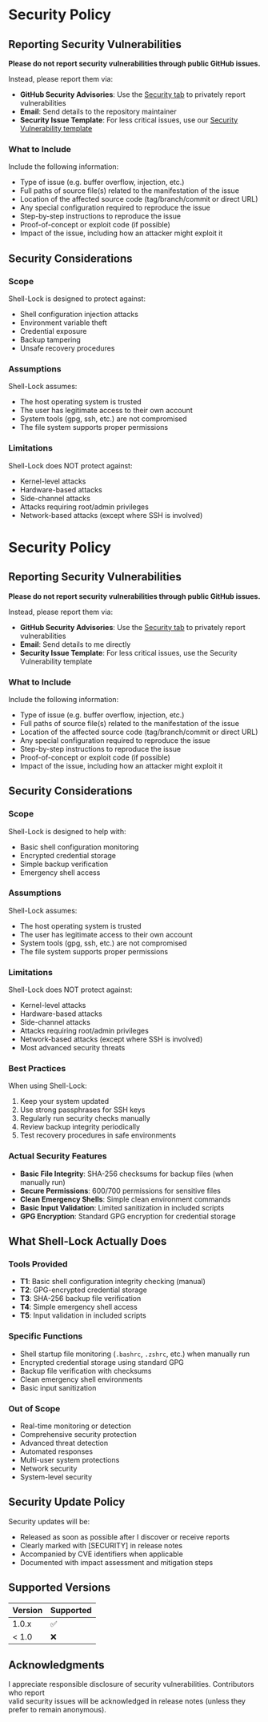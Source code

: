 # Security Policy

## Reporting Security Vulnerabilities

**Please do not report security vulnerabilities through public GitHub issues.**

Instead, please report them via:

- **GitHub Security Advisories**: Use the [Security tab](https://github.com/seanepping/shell-lock/security) to privately report vulnerabilities
- **Email**: Send details to the repository maintainer
- **Security Issue Template**: For less critical issues, use our [Security Vulnerability template](.github/ISSUE_TEMPLATE/security-vulnerability.yml)

### What to Include

Include the following information:

- Type of issue (e.g. buffer overflow, injection, etc.)
- Full paths of source file(s) related to the manifestation of the issue
- Location of the affected source code (tag/branch/commit or direct URL)
- Any special configuration required to reproduce the issue
- Step-by-step instructions to reproduce the issue
- Proof-of-concept or exploit code (if possible)
- Impact of the issue, including how an attacker might exploit it

## Security Considerations

### Scope

Shell-Lock is designed to protect against:

- Shell configuration injection attacks
- Environment variable theft
- Credential exposure
- Backup tampering
- Unsafe recovery procedures

### Assumptions

Shell-Lock assumes:

- The host operating system is trusted
- The user has legitimate access to their own account
- System tools (gpg, ssh, etc.) are not compromised
- The file system supports proper permissions

### Limitations

Shell-Lock does NOT protect against:

- Kernel-level attacks
- Hardware-based attacks
- Side-channel attacks
- Attacks requiring root/admin privileges
- Network-based attacks (except where SSH is involved)

# Security Policy

## Reporting Security Vulnerabilities

**Please do not report security vulnerabilities through public GitHub issues.**

Instead, please report them via:

- **GitHub Security Advisories**: Use the [Security tab](https://github.com/seanepping/shell-lock/security) to privately report vulnerabilities
- **Email**: Send details to me directly
- **Security Issue Template**: For less critical issues, use the Security Vulnerability template

### What to Include

Include the following information:

- Type of issue (e.g. buffer overflow, injection, etc.)
- Full paths of source file(s) related to the manifestation of the issue
- Location of the affected source code (tag/branch/commit or direct URL)
- Any special configuration required to reproduce the issue
- Step-by-step instructions to reproduce the issue
- Proof-of-concept or exploit code (if possible)
- Impact of the issue, including how an attacker might exploit it

## Security Considerations

### Scope

Shell-Lock is designed to help with:

- Basic shell configuration monitoring
- Encrypted credential storage
- Simple backup verification
- Emergency shell access

### Assumptions

Shell-Lock assumes:

- The host operating system is trusted
- The user has legitimate access to their own account
- System tools (gpg, ssh, etc.) are not compromised
- The file system supports proper permissions

### Limitations

Shell-Lock does NOT protect against:

- Kernel-level attacks
- Hardware-based attacks
- Side-channel attacks
- Attacks requiring root/admin privileges
- Network-based attacks (except where SSH is involved)
- Most advanced security threats

### Best Practices

When using Shell-Lock:

1. Keep your system updated
2. Use strong passphrases for SSH keys
3. Regularly run security checks manually
4. Review backup integrity periodically
5. Test recovery procedures in safe environments

### Actual Security Features

- **Basic File Integrity**: SHA-256 checksums for backup files (when manually run)
- **Secure Permissions**: 600/700 permissions for sensitive files
- **Clean Emergency Shells**: Simple clean environment commands
- **Basic Input Validation**: Limited sanitization in included scripts
- **GPG Encryption**: Standard GPG encryption for credential storage

## What Shell-Lock Actually Does

### Tools Provided

- **T1**: Basic shell configuration integrity checking (manual)
- **T2**: GPG-encrypted credential storage
- **T3**: SHA-256 backup file verification
- **T4**: Simple emergency shell access
- **T5**: Input validation in included scripts

### Specific Functions

- Shell startup file monitoring (`.bashrc`, `.zshrc`, etc.) when manually run
- Encrypted credential storage using standard GPG
- Backup file verification with checksums
- Clean emergency shell environments
- Basic input sanitization

### Out of Scope

- Real-time monitoring or detection
- Comprehensive security protection
- Advanced threat detection
- Automated responses
- Multi-user system protections
- Network security
- System-level security

## Security Update Policy

Security updates will be:

- Released as soon as possible after I discover or receive reports
- Clearly marked with [SECURITY] in release notes
- Accompanied by CVE identifiers when applicable
- Documented with impact assessment and mitigation steps

## Supported Versions

| Version | Supported          |
| ------- | ------------------ |
| 1.0.x   | :white_check_mark: |
| < 1.0   | :x:                |

## Acknowledgments

I appreciate responsible disclosure of security vulnerabilities. Contributors who report  
valid security issues will be acknowledged in release notes (unless they prefer to remain anonymous).
